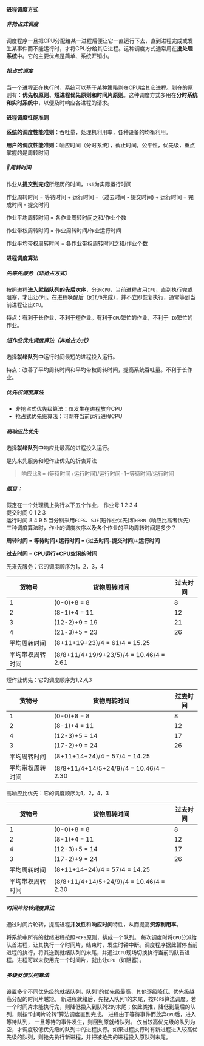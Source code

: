 #### 进程调度方式

##### 非抢占式调度

调度程序一旦把CPU分配给某一进程后便让它一直运行下去，直到进程完成或发生某事件而不能运行时，才将CPU分给其它进程。这种调度方式通常用在**批处理系统**中。它的主要优点是简单、系统开销小。

##### 抢占式调度

当一个进程正在执行时，系统可以基于某种策略剥夺CPU给其它进程。剥夺的原则有：**优先权原则、短进程优先原则和时间片原则**。这种调度方式多用在**分时系统和实时系统**中，以便及时响应各进程的请求。

#### 进程调度性能准则

**系统的调度性能准则**：吞吐量，处理机利用率，各种设备的均衡利用。

**用户的调度性能准则**：响应时间（分时系统），截止时间，公平性，优先级，重点掌握的是周转时间

##### 🎄周转时间 

作业从**提交到完成**所经历的时间，`Tsi`为实际运行时间

作业周转时间 = 等待时间 + 运行时间 =（过去时间 - 提交时间) + 运行时间 = 完成时间 - 提交时间

作业平均周转时间 = 各作业周转时间之和/作业个数

作业带权周转时间 = 作业周转时间/作业运行时间

作业平均带权周转时间 = 各作业带权周转时间之和/作业个数

#### 进程调度算法

##### 先来先服务（非抢占方式）

按照进程**进入就绪队列的先后次序**，分派`CPU`，当前进程占用`CPU`，直到执行完或阻塞，才出让`CPU`。在进程唤醒后（如`I/O`完成），并不立即恢复执行，通常等到当前进程让出`CPU`。

特点：有利于长作业，不利于短作业。有利于`CPU`繁忙的作业，不利于` IO`繁忙的作业。

##### 短作业优先调度算法（非抢占方式）

选择**就绪队列中**运行时间最短的进程投入运行。

特点：改善了平均周转时间和平均带权周转时间，提高系统吞吐量。不利于长作业。

##### 优先权调度算法

- 非抢占式优先级算法：仅发生在进程放弃CPU
- 抢占式优先级算法：可剥夺当前运行进程CPU

##### 高响应比优先

选择**就绪队列中**响应比最高的进程投入运行。

是先来先服务和短作业优先的折衷算法

> 响应比R = (等待时间+运行时间)/运行时间=1+等待时间/运行时间 

##### 题目：

假定在一个处理机上执行以下五个作业，
作业号  		1	2	3	4		
提交时间  	0	1	2	3	
运行时间  	8	4	9	5 
当分别采用`FCFS`、`SJF`(短作业优先)和`HRRN`（响应比高者优先）三种调度算法时，作业的调度次序以及各个作业的平均周转时间是多少？

**周转时间 = 等待时间+运行时间 = (过去时间-提交时间)+运行时间**

**过去时间 = CPU运行+CPU空闲的时间**

先来先服务：它的调度顺序为1，2，3，4

| 货物号           | 货物周转时间                            | 过去时间 |
| ---------------- | --------------------------------------- | -------- |
| 1                | (0-0)+8 = 8                             | 8        |
| 2                | (8-1)+4 = 11                            | 12       |
| 3                | (12-2)+9 = 19                           | 21       |
| 4                | (21-3)+5 = 23                           | 26       |
| 平均周转时间     | (8+11+19+23)/4 = 61/4 = 15.25           |          |
| 平均带权周转时间 | (8/8+11/4+19/9+23/5)/4 = 10.46/4 = 2.61 |          |

短作业优先：它的调度顺序为1,2,4,3

| 货物号           | 货物周转时间                            | 过去时间 |
| ---------------- | --------------------------------------- | -------- |
| 1                | (0-0)+8 = 8                             | 8        |
| 2                | (8-1)+4 = 11                            | 12       |
| 4                | (12-3)+5 = 14                           | 17       |
| 3                | (17-2)+9 = 24                           | 26       |
| 平均周转时间     | (8+11+14+24)/4 = 57/4 = 14.25           |          |
| 平均带权周转时间 | (8/8+11/4+14/5+24/9)/4 = 10.46/4 = 2.30 |          |

高响应比优先：它的调度顺序为1，2，4，3

| 货物号           | 货物周转时间                            | 过去时间 |
| ---------------- | --------------------------------------- | -------- |
| 1                | (0-0)+8 = 8                             | 8        |
| 2                | (8-1)+4 = 11                            | 12       |
| 4                | (12-3)+5 = 14                           | 17       |
| 3                | (17-2)+9 = 24                           | 26       |
| 平均周转时间     | (8+11+14+24)/4 = 57/4 = 14.25           |          |
| 平均带权周转时间 | (8/8+11/4+14/5+24/9)/4 = 10.46/4 = 2.30 |          |

##### 时间片轮转调度算法

通过时间片轮转，提高进程**并发性**和**响应时间**特性，从而提高**资源利用率**。

将系统中所有的就绪进程按照`FCFS`原则，排成一个队列。 每次调度时将`CPU`分派给队首进程，让其执行一个时间片，结束时，发生时钟中断。调度程序据此暂停当前进程的执行，将其送到就绪队列的末尾，并通过`CPU`现场切换执行当前的队首进程。进程可以未使用完一个时间片，就出让`CPU`（如阻塞）。 

##### 多级反馈队列算法

设置多个不同优先级的就绪队列，队列1的优先级最高，其他逐级降低。优先级越高分配的时间片越短。
新进程就绪后，先投入队列1的末尾，按`FCFS`算法调度。若一个时间片未能执行完，则降低投入到队列2的末尾；依此类推，降低到最后的队列，则按“时间片轮转”算法调度直到完成。
进程由于等待事件而放弃`CPU`后，进入等待队列， 一旦等待的事件发生，则回到原就绪队列。
仅当较高优先级的队列为空，才调度较低优先级的队列中的进程执行。如果进程执行时有新进程进入较高优先级的队列，则抢先执行新进程，并把被抢先的进程投入原队列末尾。